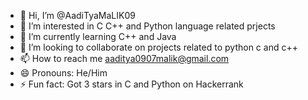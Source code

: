 - 👋 Hi, I’m @AadiTyaMaLIK09
- 👀 I’m interested in C C++ and Python language related prjects 
- 🌱 I’m currently learning C++ and Java
- 💞️ I’m looking to collaborate on projects related to python c and c++
- 📫 How to reach me aaditya0907malik@gmail.com
- 😄 Pronouns: He/Him
- ⚡ Fun fact: Got 3 stars in C and Python on Hackerrank

<!---
AadiTyaMaLIK09/AadiTyaMaLIK09 is a ✨ special ✨ repository because its `README.md` (this file) appears on your GitHub profile.
You can click the Preview link to take a look at your changes.
--->
